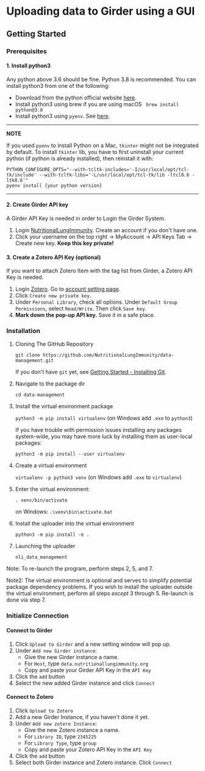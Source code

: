 
# Uploading data to Girder using a GUI

## Getting Started
### Prerequisites

#### 1. Install python3
Any python above 3.6 should be fine. Python 3.8 is recommended. You can install python3 from one of the following:
-   Download from the python official website [here](https://www.python.org/downloads/).
-   Install python3 using brew if you are using macOS ```
brew install python@3.8```
- Install python3 using `pyenv`. See [here](https://github.com/pyenv/pyenv#basic-github-checkout).

---
**NOTE**

If you used ```pyenv``` to install Python on a Mac, ```tkinter``` might not be integrated by default. To install ```tkinter``` lib, you have to first uninstall your current python (if python is already installed), then reinstall it with:
```
PYTHON_CONFIGURE_OPTS="--with-tcltk-includes='-I/usr/local/opt/tcl-tk/include' --with-tcltk-libs='-L/usr/local/opt/tcl-tk/lib -ltcl8.6 -ltk8.6'" 
pyenv install {your python version}
```
---


#### 2. Create Girder API key

A Girder API Key is needed in order to Login the Girder System.

1. Login [NutritionalLungImmunity](https://data.nutritionallungimmunity.org/). Create an account if you don't have one.
2. Click your username on the top right -> MyAccount -> API Keys Tab -> Create new key. **Keep this key private!**

#### 3. Create a Zotero API Key (optional)

If you want to attach Zotero Item with the tag list from Girder, a Zotero API Key is needed.

1. Login [Zotero](https://www.zotero.org/ ). Go to [account setting page](https://www.zotero.org/settings/keys).
2. Click `Create new private key`.
3. Under `Personal Library`, check all options. Under `Default Group Permissions`, select `Read/Write`. Then click `Save key`.
4. **Mark down the pop-up API key.** Save it in a safe place.

### Installation

1. Cloning The GitHub Repository

    ```git clone https://github.com/NutritionalLungImmunity/data-management.git```

     If you don't have `git` yet, see [Getting Started - Installing Git](https://git-scm.com/book/en/v2/Getting-Started-Installing-Git).
2. Navigate to the package dir 
    
    ```cd data-management```

3. Install the virtual environment package

     ```python3 -m pip install virtualenv``` (on Windows add `.exe` to `python3`)
     
   If you have trouble with permission issues installing any packages system-wide, you may have more luck by installing them as user-local packages:
   
   ```python3 -m pip install --user virtualenv``` 
   
4. Create a virtual environment

    ```virtualenv -p python3 venv``` (on Windows add `.exe` to `virtualenv`)
   
5. Enter the virtual environment:

    ```. venv/bin/activate```
    
    on Windows: ```.\venv\bin\activate.bat```
    
6. Install the uploader into the virtual environment

    ```python3 -m pip install -e .```

7. Launching the uploader

    ```nli_data_management```
    
    
Note: To re-launch the program, perform steps 2, 5, and 7. 

Note2: The virtual environment is optional and serves to simplify potential package dependency problems. If you wish to install the uploader outside the virtual environment, perform all steps _except_ 3 through 5. Re-launch is done via step 7. 

### Initialize Connection

#### Connect to Girder

1. Click `Upload to Girder` and a new setting window will pop up.
2. Under  `Add new Girder instance`:
    * Give the new Girder instance a name.
    * For `Host`, type `data.nutritionallungimmunity.org `
    * Copy and paste your Girder API Key in the `API Key`
3. Click the `add` button
4. Select the new added Girder instance and click `Connect`

#### Connect to Zotero

1. Click `Upload to Zotero`
2. Add a new Girder Instance, if you haven't done it yet.
3. Under `Add new zotero Instance`:
    * Give the new Zotero instance a name.
    * For `Library ID`, type `2345225`
    * For `Library Type`, type `group`
    * Copy and paste your Zotero API Key in the `API Key`
4. Click the `add` button
5. Select both Girder instance and Zotero instance. Click `Connect`
